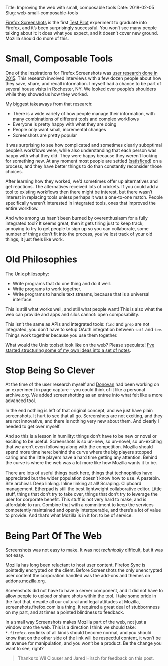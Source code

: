 Title: Improving the web with small, composable tools
Date: 2018-02-05
Slug: web-small-composable-tools

[Firefox Screenshots](https://screenshots.firefox.com/) is the first [Test Pilot](https://testpilot.firefox.com/) experiment to graduate into Firefox, and it’s been surprisingly successful. You won’t see many people talking about it: it does what you expect, and it doesn’t cover new ground. Mozilla should do more of this.

# Small, Composable Tools

One of the inspirations for Firefox Screenshots was [user research done in 2015](https://blog.mozilla.org/ux/2015/02/save-share-revisit/). This research involved interviews with a few dozen people about how they save, share, and recall information. I myself had a chance to be part of several house visits in Rochester, NY. We looked over people’s shoulders while they showed us how they worked.

My biggest takeaways from that research:

* There is a wide variety of how people manage their information, with many combinations of different tools and complex workflows
* Everyone is pretty happy with what they are doing
* People only want small, incremental changes
* Screenshots are pretty popular

It was surprising to see how complicated and sometimes clearly suboptimal people’s workflows were, while also understanding that each person was happy with what they did. They were happy because they weren’t looking for something new. At any moment most people are settled ([satisficed](https://www.nngroup.com/articles/satisficing/)) on a process, and they have better things to do than constantly reconsider those choices.

After learning how they worked, we’d sometimes offer up alternatives and get reactions. The alternatives received lots of crickets. If you could add a tool to existing workflows then there might be interest, but there wasn’t interest in replacing tools unless perhaps it was a one-to-one match. People specifically weren’t interested in integrated tools, ones that improved the entire workflow.

And who among us hasn’t been burned by overenthusiasm for a fully integrated tool? It seems great, then it gets tiring just to keep track, annoying to try to get people to sign up so you can collaborate, some number of things don’t fit into the process, you’ve lost track of your old things, it just feels like work.

# Old Philosophies

The [Unix philosophy](https://en.wikipedia.org/wiki/Unix_philosophy#Origin):

* Write programs that do one thing and do it well.
* Write programs to work together.
* Write programs to handle text streams, because that is a universal interface.

This is still what works well, and still what people want! This is also what the web can provide and apps and silos cannot: open composability.

This isn’t the same as APIs and integrated tools: `find` and `grep` are not integrated, you don’t have to setup OAuth integration between `tail` and `tee`. Things work together because you use them together.

What would the Unix toolset look like on the web? Please speculate! [I've started structuring some of my own ideas into a set of notes](https://docs.google.com/document/d/1NSO_Nl426o5Wuv896qk7vLudbf-z9FQSZf8fDBWPlwk/edit?usp=sharing).

# Stop Being So Clever

At the time of the user research myself and [Donovan](http://donovanpreston.com/) had been working on an experiment in page capture – you could think of it like a personal archive.org. We added screenshotting as an entree into what felt like a more advanced tool.

In the end nothing is left of that original concept, and we just have plain screenshots. It hurt to see that all go. Screenshots are not exciting, and they are not innovative, and there is nothing very new about them. And clearly I needed to get over myself.

And so this is a lesson in humility: things don’t have to be new or novel or exciting to be useful. Screenshots is so un-new, so un-novel, so un-exciting that we aren’t even following along with the competition. Mozilla should spend more time here: behind the curve where the big players stopped caring and the little players have a hard time getting any attention. Behind the curve is where the web was a lot more like how Mozilla wants it to be.

There are lots of useful things back here, things that technophiles have appreciated but the wider population doesn’t know how to use. A pastebin. Site archival. Deep linking. Inline linking at all! Scraping. Clipboard management. Etherpad is still the best lightweight collaborative editor. Little stuff, things that don’t try to take over, things that don’t try to leverage the user for corporate benefit. This stuff is not very hard to make, and is affordable to run. Combine that with a commitment to keep the services competently maintained and openly interoperable, and there’s a lot of value to provide. And that’s what Mozilla is in it for: to be of service.

# Being Part Of The Web

Screenshots was not easy to make. It was not *technically* difficult, but it was not easy.

Mozilla has long been reluctant to host user content. Firefox Sync is pointedly encrypted on the client. Before Screenshots the only unencrypted user content the corporation handled was the add-ons and themes on addons.mozilla.org.

Screenshots did not have to have a server component, and it did not have to allow people to upload or share shots within the tool. I take some pride in the fact that, despite all our cultural and legal attitudes at Mozilla, screenshots.firefox.com is a thing. It required a great deal of stubbornness on my part, and at times a pointed blindness to feedback.

In a small way Screenshots makes Mozilla part of the web, not just a window onto the web. This is a direction I think we should take: `*.firefox.com` links of all kinds should become normal, and you should know that on the other side of the link will be respectful content, it won’t be an avenue for manipulation, and you won’t be a product. Be the change you want to see, right?

> Thanks to Wil Clouser and Jared Hirsch for feedback on this post.
